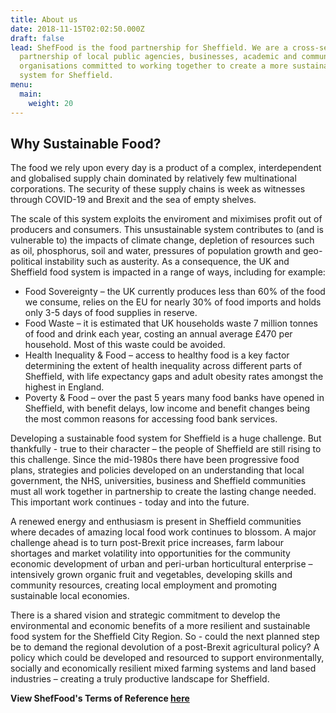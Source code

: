 ```yaml
---
title: About us
date: 2018-11-15T02:02:50.000Z
draft: false
lead: ShefFood is the food partnership for Sheffield. We are a cross-sector
  partnership of local public agencies, businesses, academic and community
  organisations committed to working together to create a more sustainable food
  system for Sheffield.
menu:
  main:
    weight: 20
---
```

## Why Sustainable Food?

The food we rely upon every day is a product of a complex, interdependent and globalised supply chain dominated by relatively few multinational corporations. The security of these supply chains is week as witnesses through COVID-19 and Brexit and the sea of empty shelves.

The scale of this system exploits the enviroment and miximises profit out of producers and consumers. This unsustainable system contributes to (and is vulnerable to) the impacts of climate change, depletion of resources such as oil, phosphorus, soil and water, pressures of population growth and geo-political instability such as austerity. As a consequence, the UK and Sheffield food system is impacted in a range of ways, including for example:

* Food Sovereignty – the UK currently produces less than 60% of the food we consume, relies on the EU for nearly 30% of food imports and holds only 3-5 days of food supplies in reserve.
* Food Waste – it is estimated that UK households waste 7 million tonnes of food and drink each year, costing an annual average £470 per household. Most of this waste could be avoided.
* Health Inequality & Food – access to healthy food is a key factor determining the extent of health inequality across different parts of Sheffield, with life expectancy gaps and adult obesity rates amongst the highest in England.
* Poverty & Food – over the past 5 years many food banks have opened in Sheffield, with benefit delays, low income and benefit changes being the most common reasons for accessing food bank services.

Developing a sustainable food system for Sheffield is a huge challenge. But thankfully - true to their character – the people of Sheffield are still rising to this challenge. Since the mid-1980s there have been progressive food plans, strategies and policies developed on an understanding that local government, the NHS, universities, business and Sheffield communities must all work together in partnership to create the lasting change needed. This important work continues - today and into the future.

A renewed energy and enthusiasm is present in Sheffield communities where decades of amazing local food work continues to blossom. A major challenge ahead is to turn post-Brexit price increases, farm labour shortages and market volatility into opportunities for the community economic development of urban and peri-urban horticultural enterprise – intensively grown organic fruit and vegetables, developing skills and community resources, creating local employment and promoting sustainable local economies.

There is a shared vision and strategic commitment to develop the environmental and economic benefits of a more resilient and sustainable food system for the Sheffield City Region. So - could the next planned step be to demand the regional devolution of a post-Brexit agricultural policy? A policy which could be developed and resourced to support environmentally, socially and economically resilient mixed farming systems and land based industries – creating a truly productive landscape for Sheffield.

**View ShefFood's Terms of Reference [here](/files/ShefFood_Terms_of_Reference.pdf)**